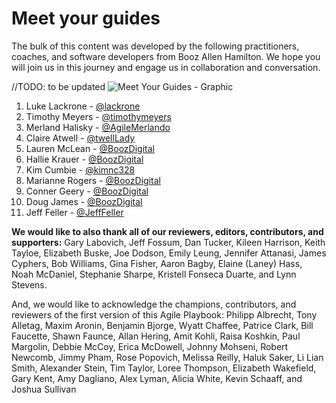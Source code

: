 # Meet your guides

The bulk of this content was developed by the following practitioners, coaches, and software developers from Booz Allen Hamilton.  We hope you will join us in this journey and engage us in collaboration and conversation. 

//TODO: to be updated
![Meet Your Guides - Graphic](https://github.com/booz-allen-hamilton/agile-playbook/raw/master/graphics/MeetYourGuides.png)

1.	Luke Lackrone - [@lackrone](http://twitter.com/lackrone)
2.	Timothy Meyers - [@timothymeyers](http://twitter.com/timothymeyers)
3.	Merland Halisky - [@AgileMerlando](http://twitter.com/AgileMerlando)
4.	Claire Atwell - [@twellLady](http://twitter.com/twellLady)
5.	Lauren McLean - [@BoozDigital](http://twitter.com/BoozDigital)
6.	Hallie Krauer - [@BoozDigital](http://twitter.com/BoozDigital)
7.	Kim Cumbie - [@kimnc328](http://twitter.com/kimnc328)
8.	Marianne Rogers - [@BoozDigital](http://twitter.com/BoozDigital)
9.	Conner Geery - [@BoozDigital](http://twitter.com/BoozDigital)
10.	Doug James - [@BoozDigital](http://twitter.com/BoozDigital)
11.	Jeff Feller - [@JeffFeller](http://twitter.com/JeffFeller)

**We would like to also thank all of our reviewers, editors, contributors, and supporters:** Gary Labovich, Jeff Fossum, Dan Tucker, Kileen Harrison, Keith Tayloe, Elizabeth Buske, Joe Dodson, Emily Leung, Jennifer Attanasi, James Cyphers, Bob Williams, Gina Fisher, Aaron Bagby, Elaine (Laney) Hass, Noah McDaniel, Stephanie Sharpe, Kristell Fonseca Duarte, and Lynn Stevens.

And, we would like to acknowledge the champions, contributors, and reviewers of the first version of this Agile Playbook: Philipp Albrecht, Tony Alletag, Maxim Aronin, Benjamin Bjorge, Wyatt Chaffee, Patrice Clark, Bill Faucette, Shawn Faunce, Allan Hering, Amit Kohli, Raisa Koshkin, Paul Margolin, Debbie McCoy, Erica McDowell, Johnny Mohseni, Robert Newcomb, Jimmy Pham, Rose Popovich, Melissa Reilly, Haluk Saker, Li Lian Smith, Alexander Stein, Tim Taylor, Loree Thompson, Elizabeth Wakefield, Gary Kent, Amy Dagliano, Alex Lyman, Alicia White, Kevin Schaaff, and Joshua Sullivan
